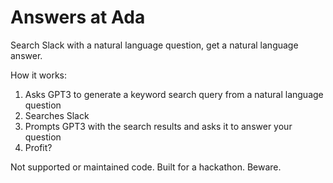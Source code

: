 Answers at Ada
==============

Search Slack with a natural language question, get a natural language answer.

How it works:

1. Asks GPT3 to generate a keyword search query from a natural language question
2. Searches Slack
3. Prompts GPT3 with the search results and asks it to answer your question
4. Profit?

Not supported or maintained code. Built for a hackathon. Beware.
